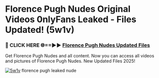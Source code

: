 # Florence Pugh Nudes Original Videos 0nlyFans Leaked - Files Updated! (5w1v)

<h3>🔴 CLICK HERE 🌐==►► <a href="https://tinyurl.com/5h6xmrr3" rel="nofollow">Florence Pugh Nudes Updated Files</a></h3>

Get Florence Pugh Nudes and all content. Now you can access all videos and pictures of Florence Pugh Nudes. New Updated Files 2025!

[![5w1v](https://i.imgur.com/KVD873Z.gif)](https://tinyurl.com/5h6xmrr3)
florence pugh leaked nude
